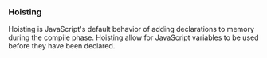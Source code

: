 ### Hoisting

Hoisting is JavaScript's default behavior of adding declarations to memory during the compile phase.
Hoisting allow for JavaScript variables to be used before they have been declared.
